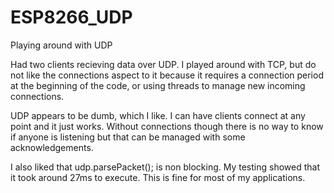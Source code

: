 # ESP8266_UDP
Playing around with UDP

Had two clients recieving data over UDP. I played around with TCP, but do not like the connections aspect to it because it requires
a connection period at the beginning of the code, or using threads to manage new incoming connections.

UDP appears to be dumb, which I like. I can have clients connect at any point and it just works. Without connections though there is no 
way to know if anyone is listening but that can be managed with some acknowledgements.

I also liked that udp.parsePacket(); is non blocking. My testing showed that it took around 27ms to execute. This is fine for most of my 
applications. 
